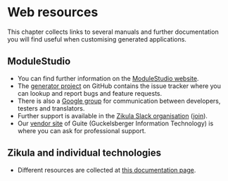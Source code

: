# Web resources

This chapter collects links to several manuals and further documentation you will find useful when customising generated applications.

## ModuleStudio

* You can find further information on the [ModuleStudio website](https://modulestudio.de/en).
* The [generator project](https://github.com/Guite/MostGenerator) on GitHub contains the issue tracker where you can lookup and report bugs and feature requests.
* There is also a [Google group](http://groups.google.de/group/most-dev) for communication between developers, testers and translators.
* Further support is available in the [Zikula Slack organisation](https://zikula.slack.com/) ([join](http://joinslack.zikula.de/)).
* Our [vendor site](http://guite.de/en) of Guite (Guckelsberger Information Technology) is where you can ask for professional support.

## Zikula and individual technologies

* Different resources are collected at [this documentation page](https://zikula.de/en/documentation.html).
